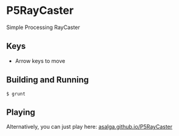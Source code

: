 P5RayCaster
==========

Simple Processing RayCaster

Keys
-----
 - Arrow keys to move

Building and Running
--------------------
```
$ grunt
```

Playing
-------
Alternatively, you can just play here: [asalga.github.io/P5RayCaster](http://asalga.github.io/P5RayCaster/)

